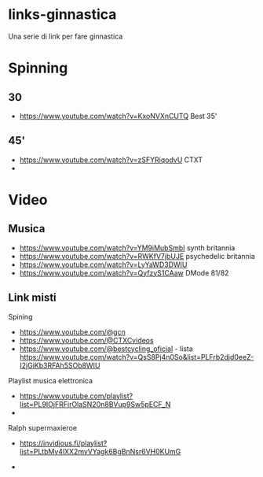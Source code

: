 # links-ginnastica
Una serie di link per fare ginnastica


# Spinning

## 30

- https://www.youtube.com/watch?v=KxoNVXnCUTQ Best 35'

## 45'

- https://www.youtube.com/watch?v=zSFYRiqodvU  CTXT
- 


# Video

## Musica

- https://www.youtube.com/watch?v=YM9iMubSmbI synth britannia
- https://www.youtube.com/watch?v=RWKfV7jbUJE psychedelic britannia
- https://www.youtube.com/watch?v=LyYaWD3DWIU
- https://www.youtube.com/watch?v=QyfzyS1CAaw  DMode 81/82  



## Link misti

Spining

- https://www.youtube.com/@gcn
- https://www.youtube.com/@CTXCvideos
- https://www.youtube.com/@bestcycling_oficial - lista https://www.youtube.com/watch?v=QsS8Pj4n0So&list=PLFrb2djd0eeZ-I2jGiKb3RFAh5SOb8WIU

Playlist musica elettronica

- https://www.youtube.com/playlist?list=PL9IOjFRFjrOlaSN20n8BVup9Sw5pECF_N
- 

Ralph supermaxieroe

- https://invidious.fi/playlist?list=PLtbMv4lXX2mvVYagk6BgBnNsr6VH0KUmG

- 
